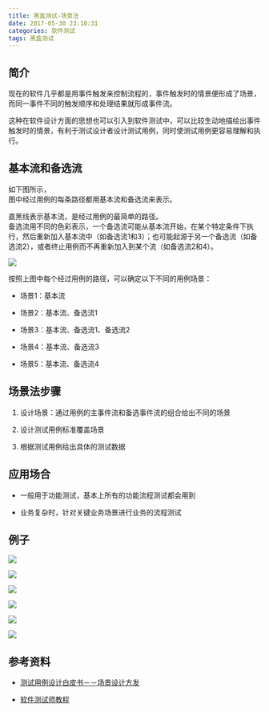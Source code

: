 ```yaml
---
title: 黑盒测试-场景法
date: 2017-05-30 23:10:31
categories: 软件测试
tags: 黑盒测试
---
```


## 简介

现在的软件几乎都是用事件触发来控制流程的，事件触发时的情景便形成了场景，而同一事件不同的触发顺序和处理结果就形成事件流。

这种在软件设计方面的思想也可以引入到软件测试中，可以比较生动地描绘出事件触发时的情景，有利于测试设计者设计测试用例，同时使测试用例更容易理解和执行。

<!-- more -->

## 基本流和备选流

如下图所示，    
图中经过用例的每条路径都用基本流和备选流来表示。   

直黑线表示基本流，是经过用例的最简单的路径。    
备选流用不同的色彩表示，一个备选流可能从基本流开始，在某个特定条件下执行，然后重新加入基本流中（如备选流1和3）；也可能起源于另一个备选流（如备选流2），或者终止用例而不再重新加入到某个流（如备选流2和4）。

![](http://p.blog.csdn.net/images/p_blog_csdn_net/vincetest/266723/o_case19.jpg)

按照上图中每个经过用例的路径，可以确定以下不同的用例场景：

- 场景1：基本流

- 场景2：基本流、备选流1

- 场景3：基本流、备选流1、备选流2

- 场景4：基本流、备选流3

- 场景5：基本流、备选流4 

## 场景法步骤

1. 设计场景：通过用例的主事件流和备选事件流的组合给出不同的场景

2. 设计测试用例标准覆盖场景

3. 根据测试用例给出具体的测试数据

## 应用场合

- 一般用于功能测试，基本上所有的功能流程测试都会用到

- 业务复杂时，针对关键业务场景进行业务的流程测试


## 例子

![](http://oke2lzov9.bkt.clouddn.com/17-4-6/89584048-file_1491492133217_32ea.png)

![](http://oke2lzov9.bkt.clouddn.com/17-4-6/56189141-file_1491492137040_5fc3.png)

![](http://oke2lzov9.bkt.clouddn.com/17-4-6/44809745-file_1491492138780_5846.png)

![](http://oke2lzov9.bkt.clouddn.com/17-4-6/58166399-file_1491492140182_727.png)

![](http://oke2lzov9.bkt.clouddn.com/17-4-6/23092860-file_1491492141617_12e8.png)

![](http://oke2lzov9.bkt.clouddn.com/17-4-6/86160650-file_1491492143020_5050.png)


## 参考资料

- [测试用例设计白皮书－－场景设计方发](http://blog.csdn.net/vincetest/article/details/1483908)

- [软件测试师教程](https://books.google.com.vn/books?id=vfAd3ssyH-QC&printsec=frontcover&hl=zh-CN&source=gbs_ge_summary_r&cad=0#v=onepage&q&f=false)